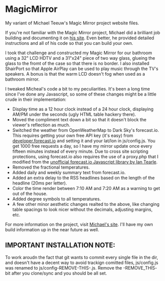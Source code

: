 # MagicMirror
My variant of Michael Teeuw's Magic Mirror project website files.

If you're not familiar with the Magic Mirror project, Michael did a brilliant job building and documenting
it on [his site](http://michaelteeuw.nl/tagged/magicmirror).  Even better, he provided detailed instructions
and all of his code so that you can build your own.

I took that challenge and constructed my Magic Mirror for our bathroom using a 32" LCD HDTV and a 31"x24" piece
of two way glass, glueing the glass to the fromt of the case so that there is no border.  I also installed
ShairPort so that Apple AirPlay can be used to play music through the TV's speakers.  A bonus is that the
warm LCD doesn't fog when used as a bathroom mirror.

I tweaked Micheal's code a bit to my peculiarities.  It's been a long time since I've done any Javascript,
so some of these changes might be a little crude in their implementation:
- Display time as a 12 hour clock instead of a 24 hour clock, displaying AM/PM under the seconds (ugly
HTML table hackery there).
- Moved the compliment text down a bit so that it doesn't block the viewer's reflection as much.
- Switched the weather from OpenWeatherMap to Dark Sky's forecast.io.  This requires getting your own
free API key (it's easy) from [developer.forecast.io](developer.forecast.io) and setting it and your lat/lon in js/config.js.
You get 1000 free requests a day, so I have my mirror update once every fifteen minutes instead of
every minute.  Due to cross site scripting protections, using forecast.io also requires the use of
a proxy.php that I modified from the [unofficial forecast.io Javascript library by Ian Tearle](https://github.com/iantearle/forecast.io-javascript-api).
- Removed the fractional temperatures.
- Added daily and weekly summary text from forecast.io.
- Added an extra delay to the RSS headlines based on the length of the headline (20ms per letter).
- Color the time render between 7:10 AM and 7:20 AM as a warning to get out of the house.
- Added degree symbols to all temperatures.
- A few other minor aesthetic changes realted to the above, like changing table spacings to look nicer
without the decimals, adjusting margins, etc.

For more information on the project, visit [Michael's site](http://michaelteeuw.nl/tagged/magicmirror).
I'll have my own build information up in the near future as well.


## IMPORTANT INSTALLATION NOTE:
To work aroudn the fact that git wants to commit every single file in the dir, and doesn't have a decent
way to avoid trackign comitted files, js/config.js was renamed to js/config-REMOVE-THIS-.js.  Remove the
-REMOVE_THIS- bit after you clone/sync and you should be all set.
